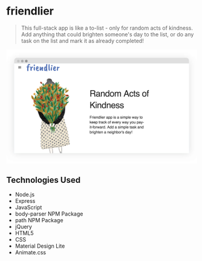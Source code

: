 # friendlier
> This full-stack app is like a to-list - only for random acts of kindness. Add anything that could brighten someone's day to the list, or do any task on the list and mark it as already completed!

![picture](public/assets/img/test7.png)

## Technologies Used

- Node.js
- Express
- JavaScript
- body-parser NPM Package
- path NPM Package 
- jQuery
- HTML5
- CSS
- Material Design Lite
- Animate.css
